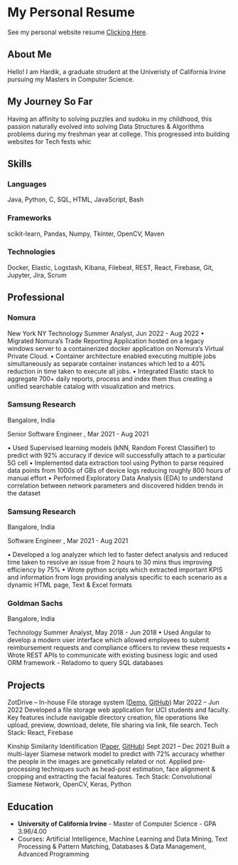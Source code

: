 # My Personal Resume
See my personal website resume <a href="https://hardik-dot.github.io/">Clicking Here</a>.

## About Me
Hello!
I am Hardik, a graduate strudent at the Univeristy of California Irvine pursuing my Masters in Computer Science.

## My Journey So Far
Having an affinity to solving puzzles and sudoku in my childhood, this passion naturally evolved into solving Data Structures & Algorithms problems during my freshman year at college. This progressed into building websites for Tech fests whic

## Skills
### Languages
Java, Python, C, SQL, HTML, JavaScript, Bash

### Frameworks
scikit-learn, Pandas, Numpy, Tkinter, OpenCV, Maven

### Technologies
Docker, Elastic, Logstash, Kibana, Filebeat, REST, React, Firebase, Git, Jupyter, Jira, Scrum

## Professional
<h3> Nomura </h3> New York NY
Technology Summer Analyst, Jun 2022 - Aug 2022
•	Migrated Nomura’s Trade Reporting Application hosted on a legacy windows server to a containerized docker application on Nomura’s Virtual Private Cloud.
•	Container architecture enabled executing multiple jobs simultaneously as separate container instances which led to a 40% reduction in time taken to execute all jobs.
•	Integrated Elastic stack to aggregate 700+ daily reports, process and index them thus creating a unified searchable catalog with visualization and metrics.

<h3> Samsung Research </h3> <p>Bangalore, India</p>
<p>Senior Software Engineer , Mar 2021 - Aug 2021</p>
•	Used Supervised learning models (kNN, Random Forest Classifier) to predict with 92% accuracy if device will successfully attach to a particular 5G cell
•	Implemented data extraction tool using Python to parse required data points from 1000s of GBs of device logs reducing roughly 800 hours of manual effort
•	Performed Exploratory Data Analysis (EDA) to understand correlation between network parameters and discovered hidden trends in the dataset

<h3> Samsung Research </h3> <p>Bangalore, India</p>
<p> Software Engineer , Mar 2021 - Aug 2021</p>
•	Developed a log analyzer which led to faster defect analysis and reduced time taken to resolve an issue from 2 hours to 30 mins thus improving efficiency by 75%
•	Wrote python scripts which extracted important KPIS and information from logs providing analysis specific to each scenario as a dynamic HTML page, Text & Excel formats

<h3> Goldman Sachs </h3> <p>Bangalore, India</p>
Technology Summer Analyst, May 2018 - Jun 2018
•	Used Angular to develop a modern user interface which allowed employees to submit reimbursement requests and compliance officers to review these requests
•	Wrote REST APIs to communicate with existing business logic and used ORM framework - Reladomo to query SQL databases


## Projects

ZotDrive – In-house File storage system (<a href="https://main--remarkable-blini-ffe456.netlify.app/">Demo</a>, <a href="https://github.com/Hardik-dot/ZotDrive/">GitHub</a>)	Mar 2022 – Jun 2022
Developed a file storage web application for UCI students and faculty. Key features include navigable directory creation, file operations like upload, preview, download, delete, file sharing via link, file search. Tech Stack: React, Firebase

Kinship Similarity Identification (<a href="https://drive.google.com/drive/u/1/folders/1SiUh4xYfQ1y0-7NKRxJcpA-TXWBgpPN9">Paper</a>, <a href="https://github.com/Hardik-dot/Kinship-Similarity-Detection">GitHub</a>)	Sept 2021 – Dec 2021
Built a multi-layer Siamese network model to predict with 72% accuracy whether the people in the images are genetically related or not. Applied pre-processing techniques such as head-post estimation, face alignment & cropping and extracting the facial features. Tech Stack: Convolutional Siamese Network, OpenCV, Keras, Python


## Education
- **University of California Irvine** - Master of Computer Science - GPA 3.96/4.00
- Courses: Artificial Intelligence, Machine Learning and Data Mining, Text Processing & Pattern Matching, Databases
& Data Management, Advanced Programming


